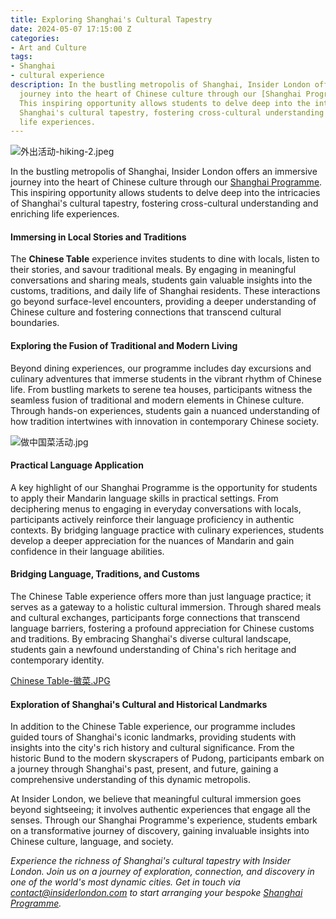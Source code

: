 ```yaml
---
title: Exploring Shanghai's Cultural Tapestry
date: 2024-05-07 17:15:00 Z
categories:
- Art and Culture
tags:
- Shanghai
- cultural experience
description: In the bustling metropolis of Shanghai, Insider London offers an immersive
  journey into the heart of Chinese culture through our [Shanghai Programme](https://www.insiderlondon.com/asia/shanghai/immersive-programme/).
  This inspiring opportunity allows students to delve deep into the intricacies of
  Shanghai's cultural tapestry, fostering cross-cultural understanding and enriching
  life experiences.
---
```


![外出活动-hiking-2.jpeg](/uploads/%E5%A4%96%E5%87%BA%E6%B4%BB%E5%8A%A8-hiking-2.jpeg)

In the bustling metropolis of Shanghai, Insider London offers an immersive journey into the heart of Chinese culture through our [Shanghai Programme](https://www.insiderlondon.com/asia/shanghai/immersive-programme/). This inspiring opportunity allows students to delve deep into the intricacies of Shanghai's cultural tapestry, fostering cross-cultural understanding and enriching life experiences.

#### Immersing in Local Stories and Traditions

The **Chinese Table** experience invites students to dine with locals, listen to their stories, and savour traditional meals. By engaging in meaningful conversations and sharing meals, students gain valuable insights into the customs, traditions, and daily life of Shanghai residents. These interactions go beyond surface-level encounters, providing a deeper understanding of Chinese culture and fostering connections that transcend cultural boundaries.

#### Exploring the Fusion of Traditional and Modern Living

Beyond dining experiences, our programme includes day excursions and culinary adventures that immerse students in the vibrant rhythm of Chinese life. From bustling markets to serene tea houses, participants witness the seamless fusion of traditional and modern elements in Chinese culture. Through hands-on experiences, students gain a nuanced understanding of how tradition intertwines with innovation in contemporary Chinese society.

![做中国菜活动.jpg](/uploads/%E5%81%9A%E4%B8%AD%E5%9B%BD%E8%8F%9C%E6%B4%BB%E5%8A%A8.jpg)

#### Practical Language Application

A key highlight of our Shanghai Programme is the opportunity for students to apply their Mandarin language skills in practical settings. From deciphering menus to engaging in everyday conversations with locals, participants actively reinforce their language proficiency in authentic contexts. By bridging language practice with culinary experiences, students develop a deeper appreciation for the nuances of Mandarin and gain confidence in their language abilities.

#### Bridging Language, Traditions, and Customs

The Chinese Table experience offers more than just language practice; it serves as a gateway to a holistic cultural immersion. Through shared meals and cultural exchanges, participants forge connections that transcend language barriers, fostering a profound appreciation for Chinese customs and traditions. By embracing Shanghai's diverse cultural landscape, students gain a newfound understanding of China's rich heritage and contemporary identity.

[Chinese Table-徽菜.JPG](/uploads/Chinese%20Table-%E5%BE%BD%E8%8F%9C.JPG)

#### Exploration of Shanghai's Cultural and Historical Landmarks

In addition to the Chinese Table experience, our programme includes guided tours of Shanghai's iconic landmarks, providing students with insights into the city's rich history and cultural significance. From the historic Bund to the modern skyscrapers of Pudong, participants embark on a journey through Shanghai's past, present, and future, gaining a comprehensive understanding of this dynamic metropolis.

At Insider London, we believe that meaningful cultural immersion goes beyond sightseeing; it involves authentic experiences that engage all the senses. Through our Shanghai Programme's experience, students embark on a transformative journey of discovery, gaining invaluable insights into Chinese culture, language, and society.

*Experience the richness of Shanghai's cultural tapestry with Insider London. Join us on a journey of exploration, connection, and discovery in one of the world's most dynamic cities. Get in touch via contact@insiderlondon.com to start arranging your bespoke [Shanghai Programme](https://www.insiderlondon.com/asia/shanghai/immersive-programme/).*

